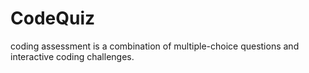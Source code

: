 # CodeQuiz
coding assessment is a combination of multiple-choice questions and interactive coding challenges.
